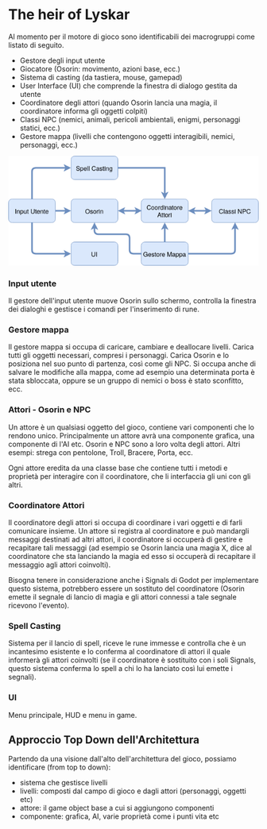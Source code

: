 # The heir of Lyskar

Al momento per il motore di gioco sono identificabili dei macrogruppi come listato di seguito.
- Gestore degli input utente
- Giocatore (Osorin: movimento, azioni base, ecc.)
- Sistema di casting (da tastiera, mouse, gamepad)
- User Interface (UI) che comprende la finestra di dialogo gestita da utente
- Coordinatore degli attori (quando Osorin lancia una magia, il coordinatore informa gli oggetti colpiti)
- Classi NPC (nemici, animali, pericoli ambientali, enigmi, personaggi statici, ecc.)
- Gestore mappa (livelli che contengono oggetti interagibili, nemici, personaggi, ecc.)

<img src="LyskarEngineDiagram.png" alt="Diagramma dell'architettura"/>

### Input utente
Il gestore dell'input utente muove Osorin sullo schermo, controlla la finestra dei dialoghi e gestisce i comandi per l'inserimento di rune.

### Gestore mappa
Il gestore mappa si occupa di caricare, cambiare e deallocare livelli. 
Carica tutti gli oggetti necessari, compresi i personaggi. Carica Osorin e lo posiziona nel suo punto di partenza, così
come gli NPC. Si occupa anche di salvare le modifiche alla mappa, come ad esempio una determinata porta è stata sbloccata, oppure se un gruppo di nemici o boss è stato sconfitto, ecc.

### Attori - Osorin e NPC
Un attore è un qualsiasi oggetto del gioco, contiene vari componenti che lo rendono unico. Principalmente un attore
avrà una componente grafica, una componente di l'AI etc.
Osorin e NPC sono a loro volta degli attori. Altri esempi: strega con pentolone, Troll, Bracere, Porta, ecc.

Ogni attore eredita da una classe base che contiene tutti i metodi e proprietà per interagire con il coordinatore, che li interfaccia gli uni con gli altri.

### Coordinatore Attori
Il coordinatore degli attori si occupa di coordinare i vari oggetti e di farli comunicare insieme.
Un attore si registra al coordinatore e può mandargli messaggi destinati ad altri attori, il coordinatore
si occuperà di gestire e recapitare tali messaggi (ad esempio se Osorin lancia una magia X, dice al coordinatore
che sta lanciando la magia ed esso si occuperà di recapitare il messaggio agli attori coinvolti).

Bisogna tenere in considerazione anche i Signals di Godot per implementare questo sistema, potrebbero essere
un sostituto del coordinatore (Osorin emette il segnale di lancio di magia e gli attori connessi a tale segnale
ricevono l'evento).

### Spell Casting
Sistema per il lancio di spell, riceve le rune immesse e controlla che è un incantesimo esistente e 
lo conferma al coordinatore di attori il quale informerà gli attori coinvolti (se il coordinatore è sostituito
con i soli Signals, questo sistema conferma lo spell a chi lo ha lanciato così lui emette i segnali).

### UI
Menu principale, HUD e menu in game.

## Approccio Top Down dell'Architettura

Partendo da una visione dall'alto dell'architettura del gioco, possiamo identificare (from top to down):
- sistema che gestisce livelli
- livelli: composti dal campo di gioco e dagli attori (personaggi, oggetti etc)
- attore: il game object base a cui si aggiungono componenti
- componente: grafica, AI, varie proprietà come i punti vita etc